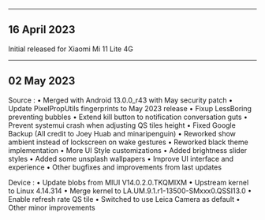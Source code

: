 ---------------
16 April 2023
---------------

Initial released for Xiaomi Mi 11 Lite 4G


---------------
02 May 2023
---------------

Source :
• Merged with Android 13.0.0_r43 with May security patch
• Update PixelPropUtils fingerprints to May 2023 release
• Fixup LessBoring preventing bubbles
• Extend kill button to notification conversation guts
• Prevent systemui crash when adjusting QS tiles height
• Fixed Google Backup (All credit to Joey Huab and minaripenguin)
• Reworked show ambient instead of lockscreen on wake gestures
• Reworked black theme implementation
• More UI Style customizations
• Added brightness slider styles
• Added some unsplash wallpapers
• Improve UI interface and experience
• Other bugfixes and improvements from last updates

Device :
• Update blobs from MIUI V14.0.2.0.TKQMIXM
• Upstream kernel to Linux 4.14.314
• Merge kernel to LA.UM.9.1.r1-13500-SMxxx0.QSSI13.0
• Enable refresh rate QS tile
• Switched to use Leica Camera as default
• Other minor improvements

